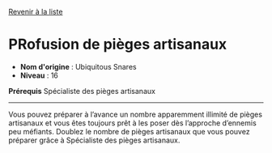 [Revenir à la liste](list.md)

# PRofusion de pièges artisanaux

 * **Nom d'origine** : Ubiquitous Snares
 * **Niveau** : 16


<p><strong>Prérequis</strong> Spécialiste des pièges artisanaux</p>
<hr>
<p>Vous pouvez préparer à l’avance un nombre apparemment illimité de pièges artisanaux et vous êtes toujours prêt à les poser dès l’approche d’ennemis peu méfiants. Doublez le nombre de pièges artisanaux que vous pouvez préparer grâce à Spécialiste des pièges artisanaux.</p>